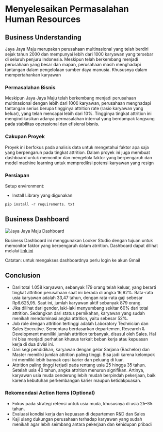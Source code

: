 # Menyelesaikan Permasalahan Human Resources

## Business Understanding

Jaya Jaya Maju merupakan perusahaan multinasional yang telah berdiri sejak tahun 2000 dan mempunyai lebih dari 1000 karyawan yang tersebar di seluruh penjuru Indonesia. Meskipun telah berkembang menjadi perusahaan yang besar dan mapan, perusahaan masih menghadapi tantangan dalam pengelolaan sumber daya manusia. Khususnya dalam mempertahankan karyawan

### Permasalahan Bisnis
Meskipun Jaya Jaya Maju telah berkembang menjadi perusahaan multinasional dengan lebih dari 1000 karyawan, perusahaan menghadapi tantangan serius berupa tingginya attrition rate (rasio karyawan yang keluar), yang telah mencapai lebih dari 10%. Tingginya tingkat attrition ini mengindikasikan adanya permasalahan internal yang berdampak langsung pada stabilitas operasional dan efisiensi bisnis.
### Cakupan Proyek

Proyek ini berfokus pada analisis data untuk mengetahui faktor apa saja yang berpengaruh pada tingkat attrition. Dalam proyek ini juga membuat dashboard untuk memonitor dan mengelola faktor yang berpengaruh dan model machine learning untuk memprediksi potensi karyawan yang resign

### Persiapan

Setup environment:
* Install Library yang digunakan
```
pip install -r requirements. txt
```
  
## Business Dashboard
![Jaya Jaya Maju Dashboard](https://github.com/user-attachments/assets/e5c8a487-d060-4339-89f5-667b49123067)

Business Dashboard ini menggunakan Looker Studio dengan tujuan untuk memonitor faktor yang berpengaruh dalam atrrition. Dashboard dapat dilihat melalui [link ini](https://lookerstudio.google.com/reporting/e9c46dc9-aa51-4bbb-80a6-98d9f67190e1)

Catatan: untuk mengakses dashboardnya perlu login ke akun Gmail
## Conclusion
* Dari total 1.058 karyawan, sebanyak 179 orang telah keluar, yang berarti tingkat attrition perusahaan saat ini berada di angka 16,92%. Rata-rata usia karyawan adalah 33,47 tahun, dengan rata-rata gaji sebesar Rp6.625,95. Saat ini, jumlah karyawan aktif sebanyak 879 orang.
* Jika dilihat dari gender, laki-laki menyumbang sekitar 60% dari total attrition. Sedangkan dari status pernikahan, karyawan yang sudah menikah mendominasi angka attrition, yaitu sebesar 52%.
* Job role dengan attrition tertinggi adalah Laboratory Technician dan Sales Executive. Sementara berdasarkan departemen, Research & Development memiliki jumlah attrition terbanyak, disusul oleh Sales. Hal ini bisa menjadi perhatian khusus terkait beban kerja atau kepuasan kerja di dua divisi ini.
* Dari segi pendidikan, karyawan dengan gelar Sarjana (Bachelor) dan Master memiliki jumlah attrition paling tinggi. Bisa jadi karena kelompok ini memiliki lebih banyak opsi karier dan peluang di luar.
* Attrition paling tinggi terjadi pada rentang usia 25 hingga 35 tahun. Setelah usia 40 tahun, angka attrition menurun signifikan. Artinya, karyawan usia muda cenderung lebih mudah berpindah pekerjaan, baik karena kebutuhan perkembangan karier maupun ketidakpuasan.

### Rekomendasi Action Items (Optional)
* Fokus pada strategi retensi untuk usia muda, khususnya di usia 25–35 tahun.
* Evaluasi kondisi kerja dan kepuasan di departemen R&D dan Sales
* Kaji ulang dukungan perusahaan terhadap karyawan yang sudah menikah agar lebih seimbang antara pekerjaan dan kehidupan pribadi
